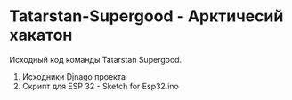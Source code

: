 # Tatarstan-Supergood - Арктичесий хакатон
 Исходный код команды Tatarstan Supergood. 
 
 1. Исходники Djnago проекта
 2. Скрипт для ESP 32 - Sketch for Esp32.ino
